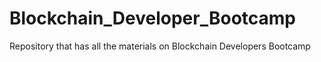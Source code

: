 # Blockchain_Developer_Bootcamp
Repository that has all the materials on Blockchain Developers Bootcamp
